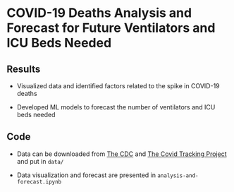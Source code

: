 # COVID-19 Deaths Analysis and Forecast for Future Ventilators and ICU Beds Needed

## Results

- Visualized data and identified factors related to the spike in COVID-19 deaths

- Developed ML models to forecast the number of ventilators and ICU beds needed

## Code

- Data can be downloaded from [The CDC](https://data.cdc.gov/Vaccinations/COVID-19-Vaccinations-in-the-United-States-Jurisdi/unsk-b7fc) and [The Covid Tracking Project](https://covidtracking.com/data/download) and put in `data/`

- Data visualization and forecast are presented in  `analysis-and-forecast.ipynb`

